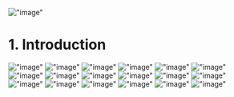 !["image"](./image.png)
# 1. Introduction
!["image"](./screenshots%20(15).png)
!["image"](./screenshots%20(16).png)
!["image"](./screenshots%20(17).png)
!["image"](./screenshots%20(18).png)
!["image"](./screenshots%20(19).png)
!["image"](./screenshots%20(2).png)
!["image"](./screenshots%20(3).png)
!["image"](./screenshots%20(4).png)
!["image"](./screenshots%20(5).png)
!["image"](./screenshots%20(6).png)
!["image"](./screenshots%20(7).png)
!["image"](./screenshots%20(8).png)
!["image"](./screenshots%20(9).png)
!["image"](./screenshots%20(10).png)
!["image"](./screenshots%20(11).png)
!["image"](./screenshots%20(12).png)
!["image"](./screenshots%20(13).png)
!["image"](./screenshots%20(14).png)
